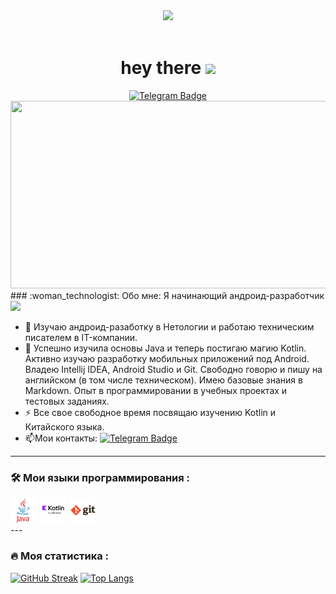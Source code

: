 <div id="header" align="center">
  <img src="https://media.giphy.com/media/M9gbBd9nbDrOTu1Mqx/giphy.gif" width="100"/>
</div>
<div id="badges" align="center">
  <img src="https://komarev.com/ghpvc/?username=Atlapaltin&style=flat-square&color=blue" alt=""/>
  <h1>
  hey there
  <img src="https://media.giphy.com/media/hvRJCLFzcasrR4ia7z/giphy.gif" width="30px"/>
</h1>
    <a href="your-telegram-URL">
    <img src="https://img.shields.io/badge/Telegram-blue?style=for-the-badge&logo=telegram&logoColor=white" alt="Telegram Badge"/>
  </a>
</div>
<div align="center">
  <img src="https://media.giphy.com/media/A06UFEx8jxEwU/giphy.gif" width="600" height="300"/>
</div>
### :woman_technologist: Обо мне:
Я начинающий андроид-разработчик <img src="https://media.giphy.com/media/WUlplcMpOCEmTGBtBW/giphy.gif"width="30">

- :seedling: Изучаю андроид-разаботку в Нетологии и работаю техническим писателем в IT-компании.
- :telescope: Успешно изучила основы Java и теперь постигаю магию Kotlin. Активно изучаю разработку мобильных приложений под Android. Владею Intellij IDEA, Android Studio и Git. Свободно говорю и пишу на английском (в том числе техническом). Имею базовые знания в Markdown. Опыт в программировании в учебных проектах и тестовых заданиях.
- :zap: Все свое свободное время посвящаю изучению Kotlin и Китайского языка.
- :mailbox:Мои контакты: [![Telegram Badge](https://img.shields.io/badge/-Ksu_Dokkr-blue?style=flat&logo=Telegram&logoColor=white)](https://t.me/Ksu_Dokkr)
---

### :hammer_and_wrench: Мои языки программирования :
<div>
  <img src="https://github.com/devicons/devicon/blob/master/icons/java/java-original-wordmark.svg" title="Java" alt="Java" width="40" height="40"/>&nbsp;
  <img src="https://github.com/devicons/devicon/blob/master/icons/kotlin/kotlin-original-wordmark.svg" title="Kotlin" alt="Kotlin" width="40" height="40"/>&nbsp;
  <img src="https://github.com/devicons/devicon/blob/master/icons/git/git-original-wordmark.svg" title="Git" **alt="Git" width="40" height="40"/>
</div>
---

### :fire: Моя статистика :
[![GitHub Streak](http://github-readme-streak-stats.herokuapp.com?user=Atlapaltin&theme=dark&background=000000)](https://git.io/streak-stats)
[![Top Langs](https://github-readme-stats.vercel.app/api/top-langs/?username=Atlapaltin&layout=compact&theme=vision-friendly-dark)](https://github.com/anuraghazra/github-readme-stats)
